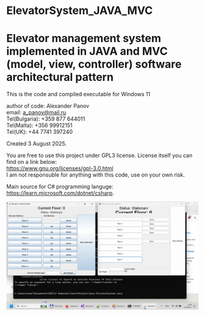 # ElevatorSystem_JAVA_MVC

# Elevator management system implemented in JAVA and MVC (model, view, controller) software architectural pattern

This is the code and compiled executable for Windows 11

author of code: Alexander Panov<br/>
email: a_panov@mail.ru<br/>
Tel(Bulgaria): +359 877 644011<br/>
Tel(Malta): +356 99912151<br/>
Tel(UK): +44 7741 397240<br/>

Created 3 August 2025.

You are free to use this project under GPL3 license. License itself you can find on a link below:<br/>
https://www.gnu.org/licenses/gpl-3.0.html<br/>
I am not responsuble for anything with this code, use on your own risk.
   
Main source for C# programming languge:<br/>https://learn.microsoft.com/dotnet/csharp.

![Screenshot of Java and C# implementation of Elevator Management System side by side](https://github.com/AlexanderPetrovPanov/ElevatorSystem_CSharp_MVC/blob/main/Elevator.java-VS.-Elevator.cs.png)

